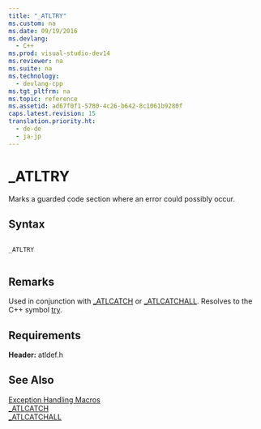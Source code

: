 ```yaml
---
title: "_ATLTRY"
ms.custom: na
ms.date: 09/19/2016
ms.devlang: 
  - C++
ms.prod: visual-studio-dev14
ms.reviewer: na
ms.suite: na
ms.technology: 
  - devlang-cpp
ms.tgt_pltfrm: na
ms.topic: reference
ms.assetid: ad67f0f1-5780-4c26-b642-8c1061b9280f
caps.latest.revision: 15
translation.priority.ht: 
  - de-de
  - ja-jp
---
```

# _ATLTRY
Marks a guarded code section where an error could possibly occur.  
  
## Syntax  
  
```  
  
_ATLTRY  
  
```  
  
## Remarks  
 Used in conjunction with [_ATLCATCH](../vs140/_ATLCATCH.md) or [_ATLCATCHALL](../vs140/_ATLCATCHALL.md). Resolves to the C++ symbol [try](../vs140/try--throw--and-catch-Statements--C---.md).  
  
## Requirements  
 **Header:** atldef.h  
  
## See Also  
 [Exception Handling Macros](../vs140/Exception-Handling-Macros.md)   
 [_ATLCATCH](../vs140/_ATLCATCH.md)   
 [_ATLCATCHALL](../vs140/_ATLCATCHALL.md)